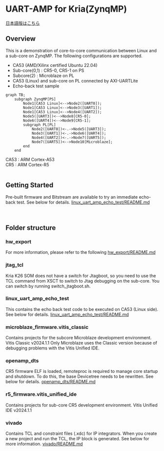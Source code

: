 
# UART-AMP for Kria(ZynqMP) 

[日本語版はこちら](https://github.com/kern-gt/ZynqMP-UART-AMP-KR260-Ubuntu/blob/main/README_jp.md)

## Overview
This is a demonstration of core-to-core communication between Linux and a sub-core on ZynqMP. The following configurations are supported.
* CA53 (AMD/Xilinx certified Ubuntu 22.04)
* Sub-core(0,1) : CR5-0, CR5-1 on PS
* Subcore(2) : Microblaze on PL
* CA53 (Linux) and sub-core on PL connected by AXI-UARTLite
* Echo-back test sample

```mermaid
graph TB;
    subgraph ZynqMP[PS]
        Node1[CA53 Linux]<-->Node2([UART0]);
        Node1[CA53 Linux]<-->Node3([UART1]);
        Node1[CA53 Linux]<-->Node4([UART2]);
        Node5([UART3])<-->Node8[CR5-0];
        Node6([UART4])<-->Node9[CR5-1];
        subgraph PL[PL]
            Node2([UART0])<-.->Node5([UART3]);
            Node3([UART1])<-.->Node6([UART4]);
            Node4([UART2])<-.->Node7([UART5]);
            Node7([UART5])<-->Node10[Microblaze];
        end
    end
```

CA53 : ARM Cortex-A53  
CR5 : ARM Cortex-R5
<br><br>
## Getting Started
Pre-built firmware and Bitstream are available to try an immediate echo-back test.
See below for details.
[linux_uart_amp_echo_test/README.md](https://github.com/kern-gt/ZynqMP-UART-AMP-KR260-Ubuntu/blob/main/linux_uart_amp_echo_test/README.md)
<br><br><br>
## Folder structure
### hw_export
For more information, please refer to the following
[hw_export/README.md](https://github.com/kern-gt/ZynqMP-UART-AMP-KR260-Ubuntu/blob/main/hw_export/README.md)

### jtag_tcl
Kria K26 SOM does not have a switch for Jtagboot, so you need to use the TCL command from XSCT to switch to Jtag debugging on the sub-core.
You can switch by running switch_jtagboot.sh.

### linux_uart_amp_echo_test
This contains the echo back test code to be executed on CA53 (Linux side). See below for details.
[linux_uart_amp_echo_test/README.md](https://github.com/kern-gt/ZynqMP-UART-AMP-KR260-Ubuntu/blob/main/linux_uart_amp_echo_test/README.md)

### microblaze_firmware.vitis_classic
Contains projects for the subcore Microblaze development environment.
Vitis Classic v2024.1.1
Only Microblaze uses the Classic version because of debugging problems with the Vitis Unified IDE.

### openamp_dts
CR5 firmware ELF is loaded, remoteproc is required to manage core startup and shutdown. To do this, the base Devicetree needs to be rewritten.
See below for details.
[openamp_dts/README.md](https://github.com/kern-gt/ZynqMP-UART-AMP-KR260-Ubuntu/blob/main/openamp_dts/README.md)

### r5_firmware.vitis_unified_ide
Contains projects for sub-core CR5 development environment.
Vitis Unified IDE v2024.1.1

### vivado
Contains TCL and constraint files (.xdc) for IP integrators.
When you create a new project and run the TCL, the IP block is generated.
See below for more information.
[vivado/README.md](https://github.com/kern-gt/ZynqMP-UART-AMP-KR260-Ubuntu/blob/main/vivado/README.md)